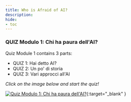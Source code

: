 ```yaml
---
title: Who is Afraid of AI?
description:
hide:
- toc
---
```

### QUIZ Modulo 1: Chi ha paura dell'AI?


Quiz Module 1 contains 3 parts:

- QUIZ 1: Hai detto AI?
- QUIZ 2: Un po' di storia
- QUIZ 3: Vari approcci all'AI

_Click on the image below and start the quiz!_

[![Quiz Modulo 1: Chi ha paura dell'AI?](../Images/AI4T-quiz-module1.png)](Quiz-1-ressources/HTML/AI4T-quiz-module1-who-is-afraid-of-ai-html/index.html#/lessons/kTdCJvqaYv_E9I8ipVGp2Zx59rc6UFlj
){:target="_blank" }
